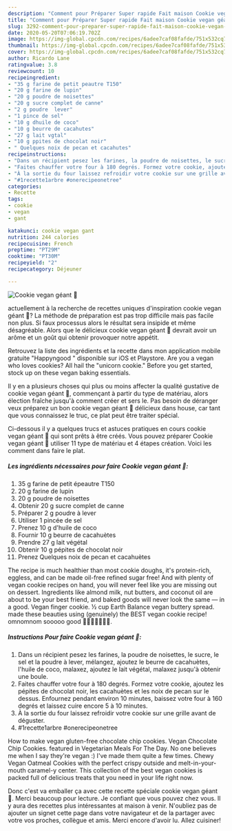 ```yaml
---
description: "Comment pour Préparer Super rapide Fait maison Cookie vegan géant 🍪"
title: "Comment pour Préparer Super rapide Fait maison Cookie vegan géant 🍪"
slug: 3292-comment-pour-preparer-super-rapide-fait-maison-cookie-vegan-geant
date: 2020-05-20T07:06:19.702Z
image: https://img-global.cpcdn.com/recipes/6adee7caf08fafde/751x532cq70/cookie-vegan-geant-🍪-photo-principale-de-la-recette.jpg
thumbnail: https://img-global.cpcdn.com/recipes/6adee7caf08fafde/751x532cq70/cookie-vegan-geant-🍪-photo-principale-de-la-recette.jpg
cover: https://img-global.cpcdn.com/recipes/6adee7caf08fafde/751x532cq70/cookie-vegan-geant-🍪-photo-principale-de-la-recette.jpg
author: Ricardo Lane
ratingvalue: 3.8
reviewcount: 10
recipeingredient:
- "35 g farine de petit peautre T150"
- "20 g farine de lupin"
- "20 g poudre de noisettes"
- "20 g sucre complet de canne"
- "2 g poudre  lever"
- "1 pince de sel"
- "10 g dhuile de coco"
- "10 g beurre de cacahutes"
- "27 g lait vgtal"
- "10 g ppites de chocolat noir"
- " Quelques noix de pecan et cacahutes"
recipeinstructions:
- "Dans un récipient pesez les farines, la poudre de noisettes, le sucre, le sel et la poudre à lever, mélangez, ajoutez le beurre de cacahuètes, l&#39;huile de coco, malaxez, ajoutez le lait végétal, malaxez jusqu&#39;à obtenir une boule."
- "Faites chauffer votre four à 180 degrés. Formez votre cookie, ajoutez les pépites de chocolat noir, les cacahuètes et les noix de pecan sur le dessus. Enfournez pendant environ 10 minutes, baissez votre four à 160 degrés et laissez cuire encore 5 à 10 minutes."
- "À la sortie du four laissez refroidir votre cookie sur une grille avant de déguster."
- "#1recette1arbre #onerecipeonetree"
categories:
- Recette
tags:
- cookie
- vegan
- gant

katakunci: cookie vegan gant 
nutrition: 244 calories
recipecuisine: French
preptime: "PT29M"
cooktime: "PT30M"
recipeyield: "2"
recipecategory: Déjeuner

---
```



![Cookie vegan géant 🍪](https://img-global.cpcdn.com/recipes/6adee7caf08fafde/751x532cq70/cookie-vegan-geant-🍪-photo-principale-de-la-recette.jpg)

actuellement à la recherche de recettes uniques d'inspiration cookie vegan géant 🍪? La méthode de préparation est pas trop difficile mais pas facile non plus. Si faux processus alors le résultat sera insipide et même désagréable. Alors que le délicieux cookie vegan géant 🍪 devrait avoir un arôme et un goût qui obtenir provoquer notre appétit.

Retrouvez la liste des ingrédients et la recette dans mon application mobile gratuite &#34;Happyngood &#34; disponible sur iOS et Playstore. Are you a vegan who loves cookies? All hail the &#34;unicorn cookie.&#34; Before you get started, stock up on these vegan baking essentials.

Il y en a plusieurs choses qui plus ou moins affecter la qualité gustative de cookie vegan géant 🍪, commençant à partir du type de matériau, alors élection fraîche jusqu'à comment créer et sers le. Pas besoin de déranger veux préparez un bon cookie vegan géant 🍪 délicieux dans house, car tant que vous connaissez le truc, ce plat peut être traiter spécial.


Ci-dessous il y a quelques trucs et astuces pratiques en cours cookie vegan géant 🍪 qui sont prêts à être créés. Vous pouvez préparer Cookie vegan géant 🍪 utiliser 11 type de matériau et 4 étapes création. Voici les comment dans faire le plat.

<!--inarticleads1-->

##### Les ingrédients nécessaires pour faire Cookie vegan géant 🍪:

1.  35 g farine de petit épeautre T150
1.  20 g farine de lupin
1.  20 g poudre de noisettes
1. Obtenir 20 g sucre complet de canne
1. Préparer 2 g poudre à lever
1. Utiliser 1 pincée de sel
1. Prenez 10 g d&#39;huile de coco
1. Fournir 10 g beurre de cacahuètes
1. Prendre 27 g lait végétal
1. Obtenir 10 g pépites de chocolat noir
1. Prenez  Quelques noix de pecan et cacahuètes


The recipe is much healthier than most cookie doughs, it&#39;s protein-rich, eggless, and can be made oil-free refined sugar free! And with plenty of vegan cookie recipes on hand, you will never feel like you are missing out on dessert. Ingredients like almond milk, nut butters, and coconut oil are about to be your best friend, and baked goods will never look the same — in a good. Vegan finger cookie. ½ cup Earth Balance vegan buttery spread. made these beauties using (genuinely) the BEST vegan cookie recipe! omnomnom sooooo good 🍪🍪🍪🍪🍪🍪🍪. 

<!--inarticleads2-->

##### Instructions Pour faire Cookie vegan géant 🍪:

1. Dans un récipient pesez les farines, la poudre de noisettes, le sucre, le sel et la poudre à lever, mélangez, ajoutez le beurre de cacahuètes, l&#39;huile de coco, malaxez, ajoutez le lait végétal, malaxez jusqu&#39;à obtenir une boule.
1. Faites chauffer votre four à 180 degrés. Formez votre cookie, ajoutez les pépites de chocolat noir, les cacahuètes et les noix de pecan sur le dessus. Enfournez pendant environ 10 minutes, baissez votre four à 160 degrés et laissez cuire encore 5 à 10 minutes.
1. À la sortie du four laissez refroidir votre cookie sur une grille avant de déguster.
1. #1recette1arbre #onerecipeonetree


How to make vegan gluten-free chocolate chip cookies. Vegan Chocolate Chip Cookies. featured in Vegetarian Meals For The Day. No one believes me when I say they&#39;re vegan :) I&#39;ve made them quite a few times. Chewy Vegan Oatmeal Cookies with the perfect crispy outside and melt-in-your-mouth caramel-y center. This collection of the best vegan cookies is packed full of delicious treats that you need in your life right now. 


Donc c'est va emballer ça avec cette recette spéciale cookie vegan géant 🍪. Merci beaucoup pour lecture. Je confiant que vous pouvez chez vous. Il y aura des recettes plus  intéressantes at maison à venir. N'oubliez pas de ajouter un signet cette page dans votre navigateur et de la partager avec votre vos proches, collègue et amis. Merci encore d'avoir lu. Allez cuisiner!
